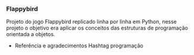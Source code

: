<h3>Flappybird</h3>
<p>Projeto do jogo Flappybird replicado linha por linha em Python, nesse projeto o objetivo era aplicar os conceitos das estruturas de programação orientada a objetos.</p>

<ul>
<li>Referência e agradecimentos Hashtag programação
</ul>
